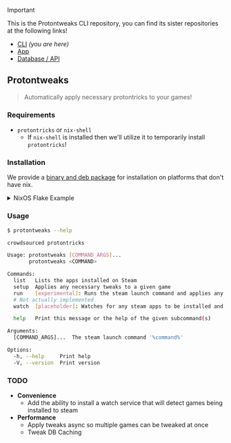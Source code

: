 > [!IMPORTANT]  
> This is the Protontweaks CLI repository, you can find its sister repositories at the following links!

- [CLI](https://github.com/rain-cafe/protontweaks) _(you are here)_
- [App](https://github.com/rain-cafe/protontweaks-ui)
- [Database / API](https://github.com/rain-cafe/protontweaks-db)

## Protontweaks

> Automatically apply necessary protontricks to your games!

### Requirements

- `protontricks` or `nix-shell`
  - If `nix-shell` is installed then we'll utilize it to temporarily install `protontricks`!

### Installation

We provide a [binary and deb package](https://github.com/rain-cafe/protontweaks/releases/latest) for installation on platforms that don't have nix.

<details>
  <summary>NixOS Flake Example</summary>

```nix
{
  description = "NixOS Example";

  inputs = {
    nixpkgs.url = "github:NixOS/nixpkgs/nixos-unstable";
    protontweaks.url = "github:rain-cafe/protontweaks/main";
    protontweaks.inputs.nixpkgs.follows = "nixpkgs";
  };

  outputs = { self, nixpkgs, ... } @ inputs: {
    nixosConfigurations =
      let
        inherit (self) outputs;
        inherit (nixpkgs.lib) nixosSystem;
      in
      {
        your-hostname = nixosSystem {
          specialArgs = { inherit inputs outputs; };

          modules = [
            # This is just an example, you can obviously format this however you want!
            ({ pkgs, ... }: {
              nixpkgs = {
                overlays = [
                  inputs.protontweaks.overlay
                ];
              };

              environment.systemPackages = with pkgs; [
                protontweaks
                # protontricks -- May be necessary if steam can't find nix-shell
              ];
            })
            # Your NixOS Modules here...
            ../defaults/configuration.nix
          ];
        };
      };
  };
}
```

</details>

### Usage

```sh
$ protontweaks --help

crowdsourced protontricks

Usage: protontweaks [COMMAND_ARGS]...
       protontweaks <COMMAND>

Commands:
  list   Lists the apps installed on Steam
  setup  Applies any necessary tweaks to a given game
  run    [experimental]: Runs the steam launch command and applies any necessary tweaks
  # Not actually implemented
  watch  [placeholder]: Watches for any steam apps to be installed and automatically adds 'protontweaks' to the launch options

  help   Print this message or the help of the given subcommand(s)

Arguments:
  [COMMAND_ARGS]...  The steam launch command '%command%'

Options:
  -h, --help     Print help
  -V, --version  Print version
```

### TODO

- **Convenience**
  - Add the ability to install a watch service that will detect games being installed to steam
- **Performance**
  - Apply tweaks async so multiple games can be tweaked at once
  - Tweak DB Caching
